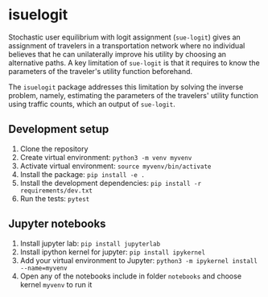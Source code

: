 # isuelogit

Stochastic user equilibrium with logit assignment (`sue-logit`) gives an assignment of travelers in a transportation network where no individual believes that he can unilaterally improve his utility by choosing an alternative paths. A key limitation of `sue-logit` is that it requires to know the parameters of the traveler's utility function beforehand. 

The `isuelogit` package addresses this limitation by solving the inverse problem, namely, estimating the parameters of the travelers' utility function using traffic counts, which an output of `sue-logit`.

## Development setup

1. Clone the repository
2. Create virtual environment: `python3 -m venv myvenv`
3. Activate virtual environment: `source myvenv/bin/activate`
4. Install the package: `pip install -e .`
5. Install the development dependencies: `pip install -r requirements/dev.txt`
6. Run the tests: `pytest`

## Jupyter notebooks
1. Install jupyter lab: `pip install jupyterlab`
2. Install ipython kernel for jupyter: `pip install ipykernel`
3. Add your virtual environment to Jupyter:  `python3 -m ipykernel install --name=myvenv`
4. Open any of the notebooks include in folder `notebooks` and choose kernel `myvenv` to run it
